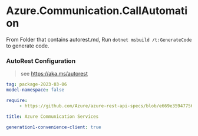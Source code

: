 # Azure.Communication.CallAutomation

From Folder that contains autorest.md, Run `dotnet msbuild /t:GenerateCode` to generate code.

### AutoRest Configuration
> see https://aka.ms/autorest

```yaml
tag: package-2023-03-06
model-namespace: false

require:
     - https://github.com/Azure/azure-rest-api-specs/blob/e669e3594775698f825dad6e0a47972adc0cbf70/specification/communication/data-plane/CallAutomation/readme.md

title: Azure Communication Services

generation1-convenience-client: true

```

